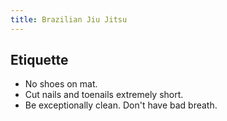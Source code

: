 ```yaml
---
title: Brazilian Jiu Jitsu
---
```


## Etiquette
- No shoes on mat.
- Cut nails and toenails extremely short.
- Be exceptionally clean. Don't have bad breath.

